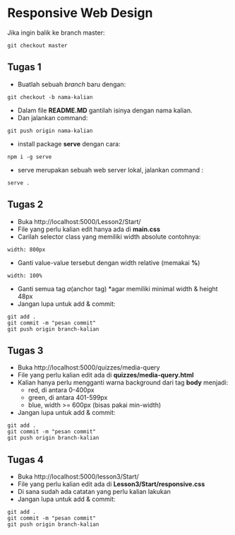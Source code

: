 # Responsive Web Design
Jika ingin balik ke branch master:
```
git checkout master
```

## Tugas 1
- Buatlah sebuah _branch_ baru dengan:
```
git checkout -b nama-kalian
```
- Dalam file **README.MD** gantilah isinya dengan nama kalian.
- Dan jalankan command:
```
git push origin nama-kalian
```
- install package **serve** dengan cara:
```
npm i -g serve
```
- serve merupakan sebuah web server lokal, jalankan command :
```
serve .
```


## Tugas 2
- Buka http://localhost:5000/Lesson2/Start/
- File yang perlu kalian edit hanya ada di **main.css**
- Carilah selector class yang memiliki width absolute contohnya:
```
width: 800px
```
- Ganti value-value tersebut dengan width relative (memakai **%**)
```
width: 100%
```
- Ganti semua tag *a*(anchor tag) *agar memiliki minimal width & height 48px
- Jangan lupa untuk add & commit:
```
git add .
git commit -m "pesan commit"
git push origin branch-kalian
```

## Tugas 3
- Buka http://localhost:5000/quizzes/media-query
- File yang perlu kalian edit ada di **quizzes/media-query.html**
- Kalian hanya perlu mengganti warna background dari tag **body** menjadi:
  - red, di antara 0-400px
  - green, di antara 401-599px
  - blue, width >= 600px (bisas pakai min-width)
- Jangan lupa untuk add & commit:
```
git add .
git commit -m "pesan commit"
git push origin branch-kalian
```

## Tugas 4
- Buka http://localhost:5000/lesson3/Start/
- File yang perlu kalian edit ada di **Lesson3/Start/responsive.css**
- Di sana sudah ada catatan yang perlu kalian lakukan
- Jangan lupa untuk add & commit:
```
git add .
git commit -m "pesan commit"
git push origin branch-kalian
```
